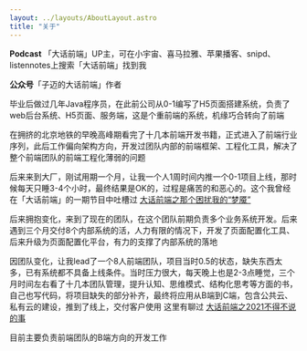 ```yaml
---
layout: ../layouts/AboutLayout.astro
title: "关于"
---
```


<p>
    <strong>Podcast</strong>
    「大话前端」UP主，可在小宇宙、喜马拉雅、苹果播客、snipd、listennotes上搜索「大话前端」找到我
</p>
<p><strong>公众号</strong>「子迈的大话前端」作者</p>
<p>
   毕业后做过几年Java程序员，在此前公司从0-1编写了H5页面搭建系统，负责了web后台系统、H5页面、服务端，这是个重前端的系统，机缘巧合转向了前端
</p>
<p>
   在拥挤的北京地铁的早晚高峰期看完了十几本前端开发书籍，正式进入了前端行业序列，此后工作偏向架构方向，开发过团队内部的前端框架、工程化工具，解决了整个前端团队的前端工程化薄弱的问题
</p>
<p>
   后来来到大厂，刚试用期一个月，让我一个人1周时间内推一个0-1项目上线，那时候每天只睡3-4个小时，最终结果是OK的，过程是痛苦的和恶心的。这个我曾经在「大话前端」的一期节目中吐槽过 <a href='https://m.ximalaya.com/sound/314632278?from=pc'>大话前端之那个困扰我的“梦魇”</a>
</p>
<p>
   后来拥抱变化，来到了现在的团队，在这个团队前期负责多个业务系统开发。后来遇到三个月交付8个内部系统的活，人力有限的情况下，开发了页面配置化工具、后来升级为页面配置化平台，有力的支撑了内部系统的落地
</p>
<p>
   因团队变化，让我lead了一个8人前端团队，项目当时0.5的状态，缺失东西太多，已有系统都不具备上线条件。当时压力很大，每天晚上也是2-3点睡觉，三个月时间左右看了十几本团队管理，提升认知、思维模式、结构化思考等方面的书，自己也写代码，将项目缺失的部分补齐，最终将应用从B端到C端，包含公共云、私有云的建设，推到了线上，交付客户使用 这里有聊过 <a href='https://m.ximalaya.com/sound/488416361?from=pc'>大话前端之2021不得不说的事</a>
</p>
<p>
   目前主要负责前端团队的B端方向的开发工作
</p>
